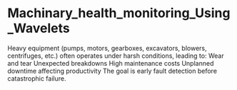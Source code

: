 # Machinary_health_monitoring_Using_Wavelets
Heavy equipment (pumps, motors, gearboxes, excavators, blowers, centrifuges, etc.) often operates under harsh conditions, leading to:  Wear and tear  Unexpected breakdowns  High maintenance costs  Unplanned downtime affecting productivity  The goal is early fault detection before catastrophic failure.
